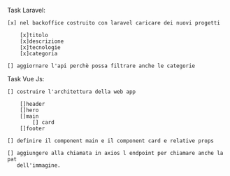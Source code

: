 Task Laravel:

    [x] nel backoffice costruito con laravel caricare dei nuovi progetti

        [x]titolo
        [x]descrizione
        [x]tecnologie
        [x]categoria

    [] aggiornare l'api perchè possa filtrare anche le categorie



Task Vue Js:

    [] costruire l'architettura della web app

        []header
        []hero
        []main
            [] card
        []footer

    [] definire il component main e il component card e relative props

    [] aggiungere alla chiamata in axios l endpoint per chiamare anche la pat
       dell'immagine.